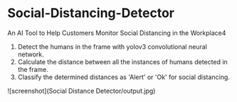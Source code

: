 # Social-Distancing-Detector
An AI Tool to Help Customers Monitor Social Distancing in the Workplace4

1. Detect the humans in the frame with yolov3 convolutional neural network.
2. Calculate the distance between all the instances of humans detected in the frame.
3. Classify the determined distances as 'Alert' or 'Ok' for social distancing.

![screenshot](Social Distance Detector/output.jpg)
